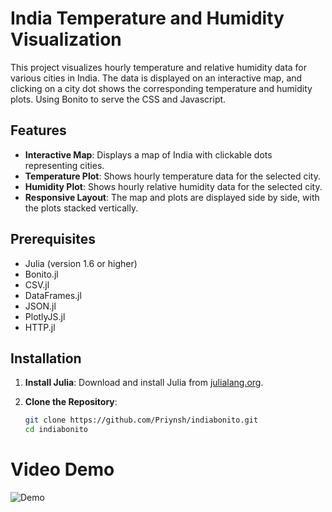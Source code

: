 # India Temperature and Humidity Visualization

This project visualizes hourly temperature and relative humidity data for various cities in India. The data is displayed on an interactive map, and clicking on a city dot shows the corresponding temperature and humidity plots. Using Bonito to serve the CSS and Javascript. 

## Features

- **Interactive Map**: Displays a map of India with clickable dots representing cities.
- **Temperature Plot**: Shows hourly temperature data for the selected city.
- **Humidity Plot**: Shows hourly relative humidity data for the selected city.
- **Responsive Layout**: The map and plots are displayed side by side, with the plots stacked vertically.

## Prerequisites

- Julia (version 1.6 or higher)
- Bonito.jl
- CSV.jl
- DataFrames.jl
- JSON.jl
- PlotlyJS.jl
- HTTP.jl

## Installation

1. **Install Julia**: Download and install Julia from [julialang.org](https://julialang.org/downloads/).

2. **Clone the Repository**:
   ```bash
   git clone https://github.com/Priynsh/indiabonito.git
   cd indiabonito
 # Video Demo
![Demo](gwaliorgif.gif)
